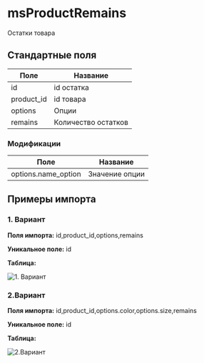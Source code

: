 # msProductRemains

Остатки товара

## Стандартные поля

| Поле       | Название            |
|------------|---------------------|
| id         | id остатка          |
| product_id | id товара           |
| options    | Опции               |
| remains    | Количество остатков |

### Модификации

| Поле                | Название       |
|---------------------|----------------|
| options.name_option | Значение опции |

## Примеры импорта

### 1. Вариант

**Поля импорта:** id,product_id,options,remains

**Уникальное поле:** id

**Таблица:**

![1. Вариант](https://file.modx.pro/files/9/f/5/9f5b5d30d94f6258825b6f5250ddd4bd.jpg)

### 2.Вариант
**Поля импорта:** id,product_id,options.color,options.size,remains

**Уникальное поле:** id

**Таблица:**

![2.Вариант](https://file.modx.pro/files/4/d/8/4d8e757c7369996cdeb441d0f35ed7aa.jpg)
